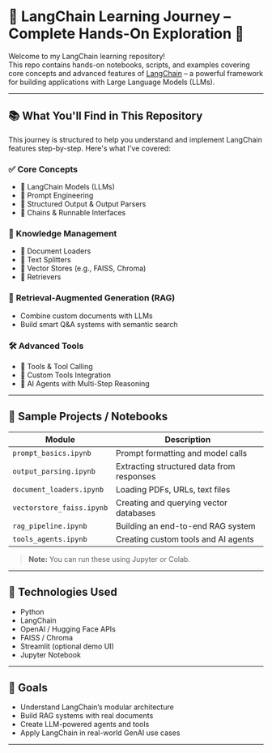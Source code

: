 # 🌟 LangChain Learning Journey – Complete Hands-On Exploration 🚀

Welcome to my LangChain learning repository!  
This repo contains hands-on notebooks, scripts, and examples covering core concepts and advanced features of [LangChain](https://www.langchain.com/) – a powerful framework for building applications with Large Language Models (LLMs).

---

## 📚 What You'll Find in This Repository

This journey is structured to help you understand and implement LangChain features step-by-step. Here's what I've covered:

### ✅ **Core Concepts**
- 🔹 LangChain Models (LLMs)
- 🔹 Prompt Engineering
- 🔹 Structured Output & Output Parsers
- 🔹 Chains & Runnable Interfaces

### 🧠 **Knowledge Management**
- 🔹 Document Loaders
- 🔹 Text Splitters
- 🔹 Vector Stores (e.g., FAISS, Chroma)
- 🔹 Retrievers

### 🔁 **Retrieval-Augmented Generation (RAG)**
- Combine custom documents with LLMs
- Build smart Q&A systems with semantic search

### 🛠️ **Advanced Tools**
- 🔹 Tools & Tool Calling
- 🔹 Custom Tools Integration
- 🔹 AI Agents with Multi-Step Reasoning

---

## 🧪 Sample Projects / Notebooks

| Module | Description |
|--------|-------------|
| `prompt_basics.ipynb` | Prompt formatting and model calls |
| `output_parsing.ipynb` | Extracting structured data from responses |
| `document_loaders.ipynb` | Loading PDFs, URLs, text files |
| `vectorstore_faiss.ipynb` | Creating and querying vector databases |
| `rag_pipeline.ipynb` | Building an end-to-end RAG system |
| `tools_agents.ipynb` | Creating custom tools and AI agents |

> **Note:** You can run these using Jupyter or Colab.

---

## 🤖 Technologies Used

- Python
- LangChain
- OpenAI / Hugging Face APIs
- FAISS / Chroma
- Streamlit (optional demo UI)
- Jupyter Notebook

---

## 📌 Goals

- Understand LangChain’s modular architecture
- Build RAG systems with real documents
- Create LLM-powered agents and tools
- Apply LangChain in real-world GenAI use cases

---


